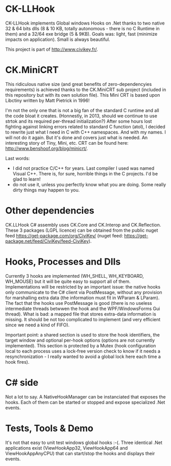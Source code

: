 CK-LLHook
=========

CK-LLHook implements Global windows Hooks on .Net thanks to two native 32 &amp; 64 bits dlls (8 &amp; 10 KB, 
totally autonomous - there is no C Runtime in them) and a 32/64 exe bridge (5 &amp; 9KB).
Goals was: light, fast (minimize impacts on application). Small is always beautiful. 

This project is part of http://www.civikey.fr/.

CK.MiniCRT
=========

This ridiculous native size (and great benefits of zero-dependencyies requirements) is achieved thanks to the 
CK.MiniCRT sub project (included in this repository but with its own solution file).
This Mini CRT is based upon Libctiny written by Matt Pietrick in 1996!

I'm not the only one that is not a big fan of the standard C runtime and all the code bloat it creates. 
(Honnestly, in 2013, should we continue to use strtok and its required per-thread initialization?)
After some hours lost fighting against linking errors related to standard
C function (atol), I decided to rewrite just what I need in C with C++ namespaces. And with my names.
I will not do it again. But it's done and covers just what is needed.
An interesting story of Tiny, Mini, etc. CRT can be found here: http://www.benshoof.org/blog/minicrt/.

Last words: 
- I did not practice C/C++ for years. Last compiler I used was named Visual C++. There is, for sure, horrible
things in the C projects. I'd be glad to learn!
- do not use it, unless you perfectly know what you are doing. Some really dirty things may happen to you.

Other dependencies
==================

CK.LLHook C# assembly uses CK.Core and CK.Interop and CK.Reflection.
These 3 packages (LGPL licence) can be obtained from the public nuget feed https://get-package.com/org/CiviKey/
(nuget feed: https://get-package.net/feed/CiviKey/feed-CiviKey).


Hooks, Processes and Dlls
=====================

Currently 3 hooks are implemented (WH_SHELL, WH_KEYBOARD, WH_MOUSE) but it will be quite easy to support all of them.
Implementations will be restricted by an important issue: the native hooks only communicate to the C# client 
via PostMessage, without any provision for marshalling extra data (the information must fit in WParam &amp; LParam).
The fact that the hooks use PostMessage is good (there is no useless intermediate threads betwwen the hook 
and the WPF/WindowsForms Gui thread). What is bad: a mapped file that stores extra-data information is
missing. It should be not too complicated to implement (and very efficient since we need a kind of FIFO).

Important point: a shared section is used to store the hook identifiers, the target window and optional 
per-hook options (options are not currently implemented). This section is protected by a Mutex (hook configuration
local to each process uses a lock-free version check to know if it needs a resynchronization - I really wanted to 
avoid a global lock here each time a hook fires).  

C# side
=======

Not a lot to say. A NativeHookManager can be instanciated that exposes the hooks. Each of them can be started 
or stopped and expose specialized .Net events.

Tests, Tools & Demo
===================
It's not that easy to unit test windows global hooks :-(.
Three identical .Net applications exist (ViewHookApp32, ViewHookApp64 and ViewHookAppAnyCPU) that can start/stop the 
hooks and displays their events.


